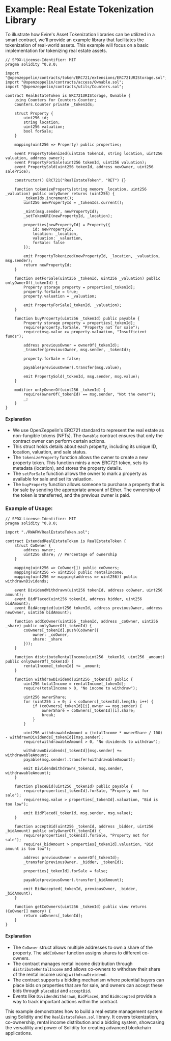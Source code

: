 # Example: Real Estate Tokenization Library

To illustrate how Evire's Asset Tokenization libraries can be utilized in a smart contract, we'll provide an example library that facilitates the tokenization of real-world assets. This example will focus on a basic implementation for tokenizing real estate assets.

```solidity
// SPDX-License-Identifier: MIT
pragma solidity ^0.8.0;

import "@openzeppelin/contracts/token/ERC721/extensions/ERC721URIStorage.sol";
import "@openzeppelin/contracts/access/Ownable.sol";
import "@openzeppelin/contracts/utils/Counters.sol";

contract RealEstateToken is ERC721URIStorage, Ownable {
    using Counters for Counters.Counter;
    Counters.Counter private _tokenIds;

    struct Property {
        uint256 id;
        string location;
        uint256 valuation;
        bool forSale;
    }

    mapping(uint256 => Property) public properties;

    event PropertyTokenized(uint256 tokenId, string location, uint256 valuation, address owner);
    event PropertyForSale(uint256 tokenId, uint256 valuation);
    event PropertySold(uint256 tokenId, address newOwner, uint256 salePrice);

    constructor() ERC721("RealEstateToken", "RET") {}

    function tokenizeProperty(string memory _location, uint256 _valuation) public onlyOwner returns (uint256) {
        _tokenIds.increment();
        uint256 newPropertyId = _tokenIds.current();

        _mint(msg.sender, newPropertyId);
        _setTokenURI(newPropertyId, _location);

        properties[newPropertyId] = Property({
            id: newPropertyId,
            location: _location,
            valuation: _valuation,
            forSale: false
        });

        emit PropertyTokenized(newPropertyId, _location, _valuation, msg.sender);
        return newPropertyId;
    }

    function setForSale(uint256 _tokenId, uint256 _valuation) public onlyOwnerOf(_tokenId) {
        Property storage property = properties[_tokenId];
        property.forSale = true;
        property.valuation = _valuation;

        emit PropertyForSale(_tokenId, _valuation);
    }

    function buyProperty(uint256 _tokenId) public payable {
        Property storage property = properties[_tokenId];
        require(property.forSale, "Property not for sale");
        require(msg.value >= property.valuation, "Insufficient funds");

        address previousOwner = ownerOf(_tokenId);
        _transfer(previousOwner, msg.sender, _tokenId);

        property.forSale = false;

        payable(previousOwner).transfer(msg.value);

        emit PropertySold(_tokenId, msg.sender, msg.value);
    }

    modifier onlyOwnerOf(uint256 _tokenId) {
        require(ownerOf(_tokenId) == msg.sender, "Not the owner");
        _;
    }
}
```

#### Explanation

* We use OpenZeppelin's ERC721 standard to represent the real estate as non-fungible tokens (NFTs). The `Ownable` contract ensures that only the contract owner can perform certain actions.
* This struct holds details about each property, including its unique ID, location, valuation, and sale status.
* The `tokenizeProperty` function allows the owner to create a new property token. This function mints a new ERC721 token, sets its metadata (location), and stores the property details.
* The `setForSale` function allows the owner to mark a property as available for sale and set its valuation.
* The `buyProperty` function allows someone to purchase a property that is for sale by sending the appropriate amount of Ether. The ownership of the token is transferred, and the previous owner is paid.

### Example of Usage:

```solidity
// SPDX-License-Identifier: MIT
pragma solidity ^0.8.0;

import "./RWAFW/RealEstateToken.sol";

contract ExtendedRealEstateToken is RealEstateToken {
    struct CoOwner {
        address owner;
        uint256 share; // Percentage of ownership
    }

    mapping(uint256 => CoOwner[]) public coOwners;
    mapping(uint256 => uint256) public rentalIncome;
    mapping(uint256 => mapping(address => uint256)) public withdrawnDividends;

    event DividendWithdrawn(uint256 tokenId, address coOwner, uint256 amount);
    event BidPlaced(uint256 tokenId, address bidder, uint256 bidAmount);
    event BidAccepted(uint256 tokenId, address previousOwner, address newOwner, uint256 bidAmount);

    function addCoOwner(uint256 _tokenId, address _coOwner, uint256 _share) public onlyOwnerOf(_tokenId) {
        coOwners[_tokenId].push(CoOwner({
            owner: _coOwner,
            share: _share
        }));
    }

    function distributeRentalIncome(uint256 _tokenId, uint256 _amount) public onlyOwnerOf(_tokenId) {
        rentalIncome[_tokenId] += _amount;
    }

    function withdrawDividend(uint256 _tokenId) public {
        uint256 totalIncome = rentalIncome[_tokenId];
        require(totalIncome > 0, "No income to withdraw");

        uint256 ownerShare;
        for (uint256 i = 0; i < coOwners[_tokenId].length; i++) {
            if (coOwners[_tokenId][i].owner == msg.sender) {
                ownerShare = coOwners[_tokenId][i].share;
                break;
            }
        }

        uint256 withdrawableAmount = (totalIncome * ownerShare / 100) - withdrawnDividends[_tokenId][msg.sender];
        require(withdrawableAmount > 0, "No dividends to withdraw");

        withdrawnDividends[_tokenId][msg.sender] += withdrawableAmount;
        payable(msg.sender).transfer(withdrawableAmount);

        emit DividendWithdrawn(_tokenId, msg.sender, withdrawableAmount);
    }

    function placeBid(uint256 _tokenId) public payable {
        require(properties[_tokenId].forSale, "Property not for sale");
        require(msg.value > properties[_tokenId].valuation, "Bid is too low");

        emit BidPlaced(_tokenId, msg.sender, msg.value);
    }

    function acceptBid(uint256 _tokenId, address _bidder, uint256 _bidAmount) public onlyOwnerOf(_tokenId) {
        require(properties[_tokenId].forSale, "Property not for sale");
        require(_bidAmount > properties[_tokenId].valuation, "Bid amount is too low");

        address previousOwner = ownerOf(_tokenId);
        _transfer(previousOwner, _bidder, _tokenId);

        properties[_tokenId].forSale = false;

        payable(previousOwner).transfer(_bidAmount);

        emit BidAccepted(_tokenId, previousOwner, _bidder, _bidAmount);
    }

    function getCoOwners(uint256 _tokenId) public view returns (CoOwner[] memory) {
        return coOwners[_tokenId];
    }
}
```

#### Explanation

* The `CoOwner` struct allows multiple addresses to own a share of the property. The `addCoOwner` function assigns shares to different co-owners.
* The contract manages rental income distribution through `distributeRentalIncome` and allows co-owners to withdraw their share of the rental income using `withdrawDividend`.
* The contract supports a bidding mechanism where potential buyers can place bids on properties that are for sale, and owners can accept these bids through `placeBid` and `acceptBid`.
* Events like `DividendWithdrawn`, `BidPlaced`, and `BidAccepted` provide a way to track important actions within the contract.

This example demonstrates how to build a real estate management system using Solidity and the `RealEstateToken.sol` library. It covers tokenization, co-ownership, rental income distribution and a bidding system, showcasing the versatility and power of Solidity for creating advanced blockchain applications.
